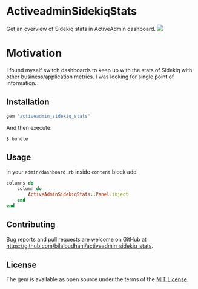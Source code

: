 # ActiveadminSidekiqStats

Get an overview of Sidekiq stats in ActiveAdmin dashboard.
![](https://raw.githubusercontent.com/BilalBudhani/activeadmin_sidekiq_stats/master/dashboard_screenshot.png)

# Motivation
I found myself switch dashboards to keep up with the stats of Sidekiq with other business/application metrics. I was looking for single point of information. 

## Installation

```ruby
gem 'activeadmin_sidekiq_stats'
```

And then execute:

    $ bundle

## Usage

in your `admin/dashboard.rb` inside `content` block add

```ruby
columns do
    column do
        ActiveAdminSidekiqStats::Panel.inject
    end
end
```

## Contributing

Bug reports and pull requests are welcome on GitHub at https://github.com/bilalbudhani/activeadmin_sidekiq_stats.

## License

The gem is available as open source under the terms of the [MIT License](https://opensource.org/licenses/MIT).
